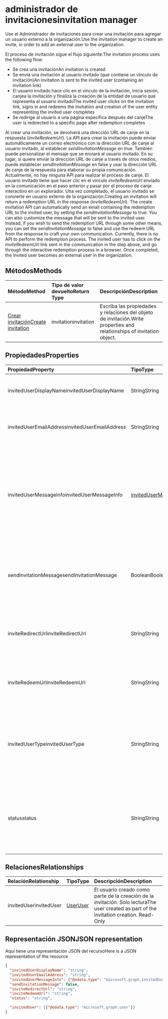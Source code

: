 # <a name="invitation-manager"></a><span data-ttu-id="56e71-101">administrador de invitaciones</span><span class="sxs-lookup"><span data-stu-id="56e71-101">invitation manager</span></span>

<span data-ttu-id="56e71-102">Use el Administrador de invitaciones para crear una invitación para agregar un usuario externo a la organización.</span><span class="sxs-lookup"><span data-stu-id="56e71-102">Use the invitation manager to create an invite, in order to add an external user to the organization.</span></span> 

<span data-ttu-id="56e71-103">El proceso de invitación sigue el flujo siguiente:</span><span class="sxs-lookup"><span data-stu-id="56e71-103">The invitation process uses the following flow:</span></span>

* <span data-ttu-id="56e71-104">Se crea una invitación</span><span class="sxs-lookup"><span data-stu-id="56e71-104">An invitation is created</span></span>
* <span data-ttu-id="56e71-105">Se envía una invitación al usuario invitado (que contiene un vínculo de invitación)</span><span class="sxs-lookup"><span data-stu-id="56e71-105">An invitation is sent to the invited user (containing an invitation link)</span></span>
* <span data-ttu-id="56e71-106">El usuario invitado hace clic en el vínculo de la invitación, inicia sesión, canjea la invitación y finaliza la creación de la entidad de usuario que representa al usuario invitado</span><span class="sxs-lookup"><span data-stu-id="56e71-106">The invited user clicks on the invitation link, signs in and redeems the invitation and creation of the user entity representing the invited user completes</span></span>
* <span data-ttu-id="56e71-107">Se redirige al usuario a una página específica después del canje</span><span class="sxs-lookup"><span data-stu-id="56e71-107">The user is redirected to a specific page after redemption completes</span></span>

<span data-ttu-id="56e71-p101">Al crear una invitación, se devolverá una dirección URL de canje en la respuesta (*inviteRedeemUrl*). La API para crear la invitación puede enviar automáticamente un correo electrónico con la dirección URL de canje al usuario invitado, al establecer *sendInvitationMessage* en true. También puede personalizar el mensaje que se enviará al usuario invitado. En su lugar, si quiere enviar la dirección URL de canje a través de otros medios, puede establecer *sendInvitationMessage* en false y usar la dirección URL de canje de la respuesta para elaborar su propia comunicación. Actualmente, no hay ninguna API para realizar el proceso de canje. El usuario invitado tiene que hacer clic en el vínculo *inviteRedeemUrl* enviado en la comunicación en el paso anterior y pasar por el proceso de canje interactivo en un explorador. Una vez completado, el usuario invitado se convierte en usuario externo de la organización.</span><span class="sxs-lookup"><span data-stu-id="56e71-p101">Creating an invitation will return a redemption URL in the response (*inviteRedeemUrl*). The create invitation API can automatically send an email containing the redemption URL to the invited user, by setting the *sendInvitationMessage* to true. You can also customize the message that will be sent to the invited user. Instead, if you wish to send the redemption URL through some other means, you can set the *sendInvitationMessage* to false and use the redeem URL from the response to craft your own communication. Currently, there is no API to perform the redemption process. The invited user has to click on the *inviteRedeemUrl* link sent in the communication in the step above, and go through the interactive redemption process in a browser. Once completed, the invited user becomes an external user in the organization.</span></span>


## <a name="methods"></a><span data-ttu-id="56e71-115">Métodos</span><span class="sxs-lookup"><span data-stu-id="56e71-115">Methods</span></span>
| <span data-ttu-id="56e71-116">Método</span><span class="sxs-lookup"><span data-stu-id="56e71-116">Method</span></span>       | <span data-ttu-id="56e71-117">Tipo de valor devuelto</span><span class="sxs-lookup"><span data-stu-id="56e71-117">Return Type</span></span>  |<span data-ttu-id="56e71-118">Descripción</span><span class="sxs-lookup"><span data-stu-id="56e71-118">Description</span></span>|
|:---------------|:--------|:----------|
|[<span data-ttu-id="56e71-119">Crear invitación</span><span class="sxs-lookup"><span data-stu-id="56e71-119">Create invitation</span></span>](../api/invitation_post.md) | <span data-ttu-id="56e71-120">invitation</span><span class="sxs-lookup"><span data-stu-id="56e71-120">invitation</span></span> | <span data-ttu-id="56e71-121">Escriba las propiedades y relaciones del objeto de invitación.</span><span class="sxs-lookup"><span data-stu-id="56e71-121">Write properties and relationships of invitation object.</span></span>|

## <a name="properties"></a><span data-ttu-id="56e71-122">Propiedades</span><span class="sxs-lookup"><span data-stu-id="56e71-122">Properties</span></span>
| <span data-ttu-id="56e71-123">Propiedad</span><span class="sxs-lookup"><span data-stu-id="56e71-123">Property</span></span>     | <span data-ttu-id="56e71-124">Tipo</span><span class="sxs-lookup"><span data-stu-id="56e71-124">Type</span></span>   |<span data-ttu-id="56e71-125">Descripción</span><span class="sxs-lookup"><span data-stu-id="56e71-125">Description</span></span>|
|:---------------|:--------|:----------|
|<span data-ttu-id="56e71-126">invitedUserDisplayName</span><span class="sxs-lookup"><span data-stu-id="56e71-126">invitedUserDisplayName</span></span>|<span data-ttu-id="56e71-127">String</span><span class="sxs-lookup"><span data-stu-id="56e71-127">String</span></span>|<span data-ttu-id="56e71-128">Nombre para mostrar del usuario al que se invita.</span><span class="sxs-lookup"><span data-stu-id="56e71-128">The display name of the user being invited.</span></span>|
|<span data-ttu-id="56e71-129">invitedUserEmailAddress</span><span class="sxs-lookup"><span data-stu-id="56e71-129">invitedUserEmailAddress</span></span>|<span data-ttu-id="56e71-130">String</span><span class="sxs-lookup"><span data-stu-id="56e71-130">String</span></span>|<span data-ttu-id="56e71-p102">Dirección de correo electrónico del usuario al que se invita. Necesario.</span><span class="sxs-lookup"><span data-stu-id="56e71-p102">The email address of the user being invited. Required.</span></span>|
|<span data-ttu-id="56e71-133">invitedUserMessageInfo</span><span class="sxs-lookup"><span data-stu-id="56e71-133">invitedUserMessageInfo</span></span>|[<span data-ttu-id="56e71-134">invitedUserMessageInfo</span><span class="sxs-lookup"><span data-stu-id="56e71-134">invitedUserMessageInfo</span></span>](invitedusermessageinfo.md)|<span data-ttu-id="56e71-135">Configuración adicional para el mensaje que se envía al usuario invitado, incluidos la personalización del texto del mensaje, el idioma y la lista de destinatarios CC.</span><span class="sxs-lookup"><span data-stu-id="56e71-135">Additional configuration for the message being sent to the invited user, including customizing message text, language and cc recipient list.</span></span>|
|<span data-ttu-id="56e71-136">sendInvitationMessage</span><span class="sxs-lookup"><span data-stu-id="56e71-136">sendInvitationMessage</span></span>|<span data-ttu-id="56e71-137">Boolean</span><span class="sxs-lookup"><span data-stu-id="56e71-137">Boolean</span></span>|<span data-ttu-id="56e71-p103">Indica si se debe enviar un correo electrónico al usuario al que se invita o no. El valor predeterminado es false.</span><span class="sxs-lookup"><span data-stu-id="56e71-p103">Indicates whether an email should be sent to the user being invited or not. The default is false.</span></span>|
|<span data-ttu-id="56e71-140">inviteRedirectUrl</span><span class="sxs-lookup"><span data-stu-id="56e71-140">inviteRedirectUrl</span></span>|<span data-ttu-id="56e71-141">String</span><span class="sxs-lookup"><span data-stu-id="56e71-141">String</span></span>|<span data-ttu-id="56e71-p104">La dirección URL a la que se redirigirá al usuario una vez que se canjee la invitación. Necesario.</span><span class="sxs-lookup"><span data-stu-id="56e71-p104">The URL user should be redirected to once the invitation is redeemed. Required.</span></span>|
|<span data-ttu-id="56e71-144">inviteRedeemUrl</span><span class="sxs-lookup"><span data-stu-id="56e71-144">inviteRedeemUrl</span></span>|<span data-ttu-id="56e71-145">String</span><span class="sxs-lookup"><span data-stu-id="56e71-145">String</span></span>|<span data-ttu-id="56e71-p105">La dirección URL que puede usar el usuario para canjear su invitación. Solo lectura</span><span class="sxs-lookup"><span data-stu-id="56e71-p105">The URL user can use to redeem his invitation. Read-Only</span></span>|
|<span data-ttu-id="56e71-148">invitedUserType</span><span class="sxs-lookup"><span data-stu-id="56e71-148">invitedUserType</span></span>|<span data-ttu-id="56e71-149">String</span><span class="sxs-lookup"><span data-stu-id="56e71-149">String</span></span>|<span data-ttu-id="56e71-150">userType del usuario al que se invita.</span><span class="sxs-lookup"><span data-stu-id="56e71-150">The display name of the user being invited.</span></span> <span data-ttu-id="56e71-151">El valor predeterminado es Guest.</span><span class="sxs-lookup"><span data-stu-id="56e71-151">By default, this is Guest.</span></span> <span data-ttu-id="56e71-152">Puede invitar como Member si es administrador de una empresa.</span><span class="sxs-lookup"><span data-stu-id="56e71-152">You can invite as Member if you are a company administrator.</span></span> |
|<span data-ttu-id="56e71-153">status</span><span class="sxs-lookup"><span data-stu-id="56e71-153">status</span></span>|<span data-ttu-id="56e71-154">String</span><span class="sxs-lookup"><span data-stu-id="56e71-154">String</span></span>|<span data-ttu-id="56e71-p107">El estado de la invitación. Valores posibles: PendingAcceptance, Completed, InProgress y Error</span><span class="sxs-lookup"><span data-stu-id="56e71-p107">The status of the invitation. Possible values: PendingAcceptance, Completed, InProgress, and Error</span></span>|

## <a name="relationships"></a><span data-ttu-id="56e71-157">Relaciones</span><span class="sxs-lookup"><span data-stu-id="56e71-157">Relationships</span></span>
| <span data-ttu-id="56e71-158">Relación</span><span class="sxs-lookup"><span data-stu-id="56e71-158">Relationship</span></span> | <span data-ttu-id="56e71-159">Tipo</span><span class="sxs-lookup"><span data-stu-id="56e71-159">Type</span></span>   |<span data-ttu-id="56e71-160">Descripción</span><span class="sxs-lookup"><span data-stu-id="56e71-160">Description</span></span>|
|:---------------|:--------|:----------|
|<span data-ttu-id="56e71-161">invitedUser</span><span class="sxs-lookup"><span data-stu-id="56e71-161">invitedUser</span></span>|[<span data-ttu-id="56e71-162">User</span><span class="sxs-lookup"><span data-stu-id="56e71-162">User</span></span>](user.md)|<span data-ttu-id="56e71-p108">El usuario creado como parte de la creación de la invitación. Solo lectura</span><span class="sxs-lookup"><span data-stu-id="56e71-p108">The user created as part of the invitation creation. Read-Only</span></span>|

## <a name="json-representation"></a><span data-ttu-id="56e71-165">Representación JSON</span><span class="sxs-lookup"><span data-stu-id="56e71-165">JSON representation</span></span>
<span data-ttu-id="56e71-166">Aquí tiene una representación JSON del recurso</span><span class="sxs-lookup"><span data-stu-id="56e71-166">Here is a JSON representation of the resource</span></span>

<!-- { "blockType": "resource", "@odata.type": "microsoft.graph.invitations" } -->
```json
{
  "invitedUserDisplayName": "string",
  "invitedUserEmailAddress": "string",
  "invitedUserMessageInfo": {"@odata.type": "microsoft.graph.invitedUserMessageInfo"},
  "sendInvitationMessage": false,
  "inviteRedirectUrl": "string",
  "inviteRedeemUrl": "string",
  "status": "string",

  "invitedUser": [{"@odata.type": "microsoft.graph.user"}]
}
```


<!-- uuid: 8fcb5dbc-d5aa-4681-8e31-b001d5168d79
2016-22-25 14:57:30 UTC -->
<!-- {
  "type": "#page.annotation",
  "description": "invitation resource",
  "keywords": "",
  "section": "documentation",
  "tocPath": ""
}-->
